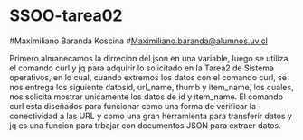 # SSOO-tarea02
#Maximiliano Baranda Koscina 
#Maximiliano.baranda@alumnos.uv.cl

Primero almanecamos la dirrecion del json en una variable, luego se utiliza el comando curl y jq para adquirir lo solicitado en la Tarea2 de Sistema operativos, en lo cual, cuando extremos los datos con el comando curl, se nos entrega los siguiente datosid, url_name, thumb y item_name, los cuales, nos solicita mostrar unicamente los datos de id y item_name.
El comando curl esta diseñados para funcionar como una forma de verificar la conectividad a las URL y como una gran herramienta para transferir datos y jq es una funcion para trbajar con documentos JSON para extraer datos. 
